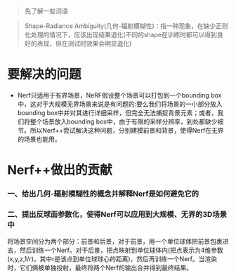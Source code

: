 > 先了解一些词语

> Shape-Radiance Ambiguity(几何-辐射模糊性)：指一种现象，在缺少正则化处理的情况下，应该出现结果退化(不同的shape在训练时都可以得到良好的表现，但在测试时效果会明显退化)
# 要解决的问题
* Nerf只适用于有界场景，NeRF假设整个场景可以打包到一个bounding box中，这对于大规模无界场景来说是有问题的:要么我们将场景的一小部分放入bounding box中并对其进行详细采样，但完全无法捕捉背景元素；或者，我们将整个场景放入bounding box中，由于有限的采样分辨率，到处都缺少细节。所以Nerf++尝试解决这种问题，分别建模前景和背景，使得Nerf在无界的场景也能用。
# Nerf++做出的贡献
### 一、给出几何-辐射模糊性的概念并解释Nerf是如何避免它的
### 二、提出反球面参数化，使得Nerf可以应用到大规模、无界的3D场景中
将场景空间分为两个部分：前景和后景，对于前景，用一个单位球体把前景包裹进去，然后训练一个Nerf。对于后景，把点映射到单位球体内(把点表示为4维参数(x,y,z,1/r)，其中r是该点到单位球球心的距离)，然后再训练一个Nerf。当渲染时，它们俩被单独投射，最终将两个Nerf的输出合并得到最终结果。